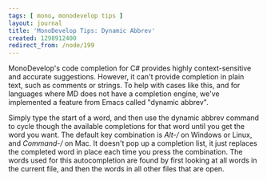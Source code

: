 ```yaml
---
tags: [ mono, monodevelop tips ]
layout: journal
title: 'MonoDevelop Tips: Dynamic Abbrev'
created: 1298912400
redirect_from: /node/199
---
```

MonoDevelop's code completion for C# provides highly context-sensitive and
accurate suggestions. However, it can't provide completion in plain text, such
as comments or strings. To help with cases like this, and for languages where MD
does not have a completion engine, we've implemented a feature from Emacs called
"dynamic abbrev".<!--break-->

Simply type the start of a word, and then use the dynamic abbrev command to
cycle though the available completions for that word until you get the word you
want. The default key combination is *Alt-/* on Windows or Linux, and
*Command-/* on Mac. It doesn't pop up a completion list, it just replaces the
completed word in place each time you press the combination. The words used for
this autocompletion are found by first looking at all words in the current file,
and then the words in all other files that are open.
